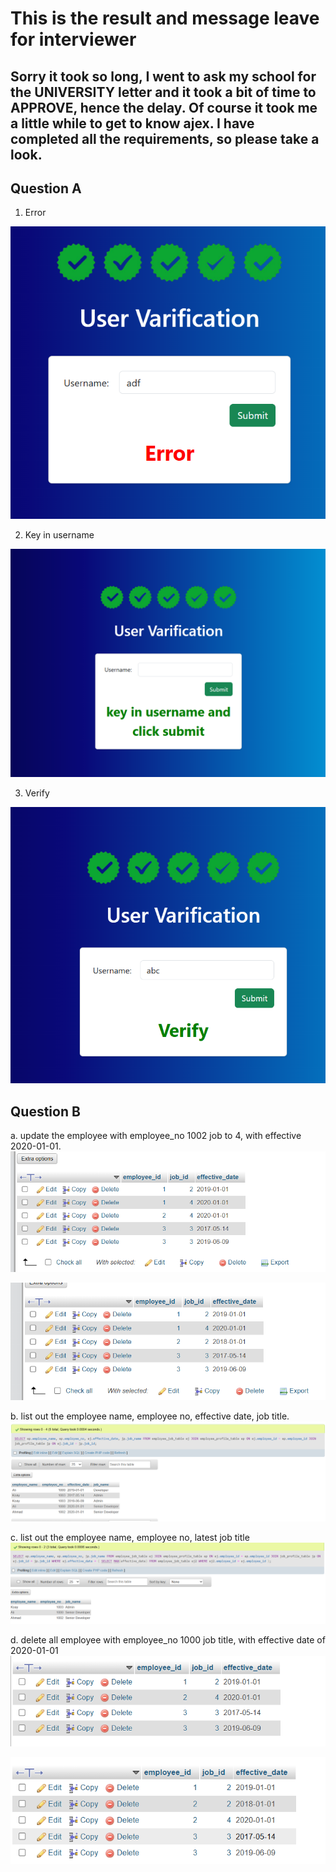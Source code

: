 # This is the result and message leave for interviewer

## Sorry it took so long, I went to ask my school for the UNIVERSITY letter and it took a bit of time to APPROVE, hence the delay. Of course it took me a little while to get to know ajex. I have completed all the requirements, so please take a look.

## Question A
1. Error
<img src="https://raw.githubusercontent.com/YZ-PJCAC/InterviewQuestion-PHP-Basic/refs/heads/main/Finish/error.PNG"/>

2. Key in username
<img src="https://raw.githubusercontent.com/YZ-PJCAC/InterviewQuestion-PHP-Basic/refs/heads/main/Finish/key in user name.PNG"/>

3. Verify
<img src="https://raw.githubusercontent.com/YZ-PJCAC/InterviewQuestion-PHP-Basic/refs/heads/main/Finish/verify.PNG"/>

## Question B
a.  update the employee with employee_no 1002 job to 4, with effective 2020-01-01.
<img src="https://raw.githubusercontent.com/YZ-PJCAC/InterviewQuestion-PHP-Basic/refs/heads/main/Finish/question a after.PNG"/>

<img src="https://raw.githubusercontent.com/YZ-PJCAC/InterviewQuestion-PHP-Basic/refs/heads/main/Finish/question a before.PNG"/>

b. list out the employee name, employee no, effective date, job title.
<img src="https://raw.githubusercontent.com/YZ-PJCAC/InterviewQuestion-PHP-Basic/refs/heads/main/Finish/question b list.PNG"/>

c. list out the employee name, employee no, latest job title
<img src="https://raw.githubusercontent.com/YZ-PJCAC/InterviewQuestion-PHP-Basic/refs/heads/main/Finish/question c list.PNG"/>

d. delete all employee with employee_no 1000 job title, with effective date of 2020-01-01
<img src="https://raw.githubusercontent.com/YZ-PJCAC/InterviewQuestion-PHP-Basic/refs/heads/main/Finish/question d delete after.PNG"/>

<img src="https://raw.githubusercontent.com/YZ-PJCAC/InterviewQuestion-PHP-Basic/refs/heads/main/Finish/question d delete before.PNG"/>


